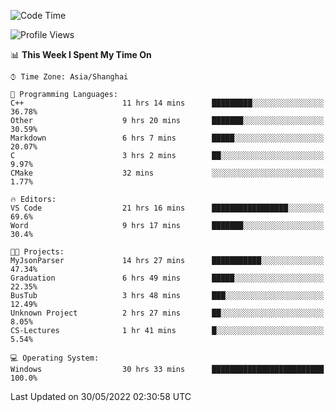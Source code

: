 <!--START_SECTION:waka-->
![Code Time](http://img.shields.io/badge/Code%20Time-73%20hrs%2036%20mins-blue)

![Profile Views](http://img.shields.io/badge/Profile%20Views-5-blue)

📊 **This Week I Spent My Time On** 

```text
⌚︎ Time Zone: Asia/Shanghai

💬 Programming Languages: 
C++                      11 hrs 14 mins      █████████░░░░░░░░░░░░░░░░   36.78% 
Other                    9 hrs 20 mins       ███████░░░░░░░░░░░░░░░░░░   30.59% 
Markdown                 6 hrs 7 mins        █████░░░░░░░░░░░░░░░░░░░░   20.07% 
C                        3 hrs 2 mins        ██░░░░░░░░░░░░░░░░░░░░░░░   9.97% 
CMake                    32 mins             ░░░░░░░░░░░░░░░░░░░░░░░░░   1.77%

🔥 Editors: 
VS Code                  21 hrs 16 mins      █████████████████░░░░░░░░   69.6% 
Word                     9 hrs 17 mins       ███████░░░░░░░░░░░░░░░░░░   30.4%

🐱‍💻 Projects: 
MyJsonParser             14 hrs 27 mins      ███████████░░░░░░░░░░░░░░   47.34% 
Graduation               6 hrs 49 mins       █████░░░░░░░░░░░░░░░░░░░░   22.35% 
BusTub                   3 hrs 48 mins       ███░░░░░░░░░░░░░░░░░░░░░░   12.49% 
Unknown Project          2 hrs 27 mins       ██░░░░░░░░░░░░░░░░░░░░░░░   8.05% 
CS-Lectures              1 hr 41 mins        █░░░░░░░░░░░░░░░░░░░░░░░░   5.54%

💻 Operating System: 
Windows                  30 hrs 33 mins      █████████████████████████   100.0%

```


 Last Updated on 30/05/2022 02:30:58 UTC
<!--END_SECTION:waka-->